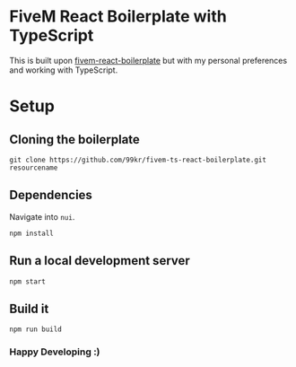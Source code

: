 # FiveM React Boilerplate with TypeScript

This is built upon [fivem-react-boilerplate](https://github.com/2277/fivem-react-boilerplate) but with my personal preferences and working with TypeScript.

# Setup
## Cloning the boilerplate
```
git clone https://github.com/99kr/fivem-ts-react-boilerplate.git resourcename
```

## Dependencies
Navigate into `nui`.
```
npm install
```

## Run a local development server
```
npm start
```

## Build it
```
npm run build
```

### Happy Developing :)
